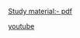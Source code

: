 
[Study material:- pdf](prayer/Prayers.pdf)

[youtube](https://www.youtube.com/watch?v=ME58gWvwtvU&list=PLI7nUvtsKvbMNlUCdGLk9HhvanHWlxnpG)